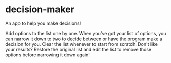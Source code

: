 # decision-maker

An app to help you make decisions!

Add options to the list one by one. When you've got your list of options, you can narrow it down to two to decide between or have the program make a decision for
you. Clear the list whenever to start from scratch. Don't like your results? Restore the original list and edit the list to remove those options before narrowing it 
down again!
